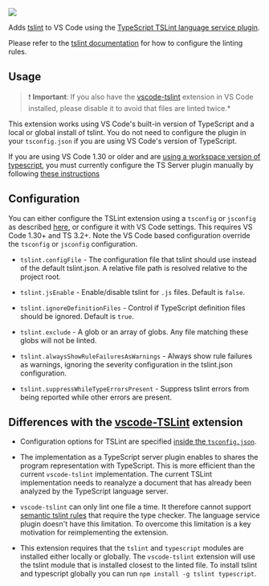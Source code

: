 [![](https://vsmarketplacebadge.apphb.com/version/ms-vscode.vscode-typescript-tslint-plugin.svg)](https://marketplace.visualstudio.com/items?itemName=ms-vscode.vscode-typescript-tslint-plugin)

Adds [tslint](https://github.com/palantir/tslint) to VS Code using the [TypeScript TSLint language service plugin](https://github.com/Microsoft/typescript-tslint-plugin).

Please refer to the [tslint documentation](https://github.com/palantir/tslint) for how to configure the linting rules.

## Usage
> ❗ **Important**: If you also have the [vscode-tslint][vscode-tslint] extension in VS Code installed, please disable it to avoid that files are linted twice.*

This extension works using VS Code's built-in version of TypeScript and a local or global install of tslint. You do not need to configure the plugin in your `tsconfig.json` if you are using VS Code's version of TypeScript.

If you are using VS Code 1.30 or older and are [using a workspace version of typescript](https://code.visualstudio.com/Docs/languages/typescript#_using-newer-typescript-versions), you must currently configure the TS Server plugin manually by following [these instructions][configuration]

## Configuration

You can either configure the TSLint extension using a `tsconfig` or `jsconfig` as described  [here][configuration], or configure it with VS Code settings. This requires VS Code 1.30+ and TS 3.2+. Note the VS Code based configuration override the `tsconfig` or `jsconfig` configuration.

 * `tslint.configFile` - The configuration file that tslint should use instead of the default tslint.json. A relative file path is resolved relative to the project root.

 * `tslint.jsEnable` - Enable/disable tslint for `.js` files. Default is `false`.

 * `tslint.ignoreDefinitionFiles` - Control if TypeScript definition files should be ignored. Default is `true`.

 * `tslint.exclude` - A glob or an array of globs. Any file matching these globs will not be linted.

 * `tslint.alwaysShowRuleFailuresAsWarnings` - Always show rule failures as warnings, ignoring the severity configuration in the tslint.json configuration.

 * `tslint.suppressWhileTypeErrorsPresent` - Suppress tslint errors from being reported while other errors are present.


## Differences with the [vscode-TSLint][vscode-tslint] extension

- Configuration options for TSLint are specified [inside the `tsconfig.json`][configuration].

- The implementation as a TypeScript server plugin enables to shares the program representation with TypeScript. This is more efficient than the current `vscode-tslint` implementation. The current TSLint implementation needs to reanalyze a document that has already been analyzed by the TypeScript language server. 

- `vscode-tslint` can only lint one file a time. It therefore cannot support [semantic tslint rules](https://palantir.github.io/tslint/usage/type-checking/) that require the type checker. The language service plugin doesn't have this limitation. To overcome this limitation is a key motivation for reimplementing the extension.

- This extension requires that the `tslint` and `typescript` modules are installed either locally or globally. The `vscode-tslint` extension will use the tslint module that is installed closest to the linted file. To install tslint and typescript globally you can run `npm install -g tslint typescript`.

[vscode-tslint]: https://marketplace.visualstudio.com/items?itemName=eg2.tslint
[configuration]: https://github.com/Microsoft/typescript-tslint-plugin#configuration-options
